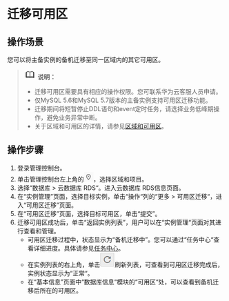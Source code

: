 # 迁移可用区<a name="rds_05_0060"></a>

## 操作场景<a name="section11160182171227"></a>

您可以将主备实例的备机迁移至同一区域内的其它可用区。

>![](public_sys-resources/icon-note.gif) **说明：**   
>-   迁移可用区需要具有相应的操作权限。您可联系华为云客服人员申请。  
>-   仅MySQL 5.6和MySQL 5.7版本的主备实例支持可用区迁移功能。  
>-   迁移期间将短暂停止DDL语句和event定时任务，请选择业务低峰期操作，避免业务异常中断。  
>-   关于区域和可用区的详情，请参见[区域和可用区](https://support.huaweicloud.com/productdesc-rds/rds_01_0015.html)。  

## 操作步骤<a name="section2366163112409"></a>

1.  登录管理控制台。
2.  单击管理控制台左上角的![](figures/Region灰色图标.png)，选择区域和项目。
3.  选择“数据库  \>  云数据库 RDS“。进入云数据库 RDS信息页面。
4.  在“实例管理”页面，选择目标实例，单击“操作“列的“更多  \>  可用区迁移“，进入“可用区迁移”页面。
5.  在“可用区迁移”页面，选择目标可用区，单击“提交”。
6.  迁移可用区成功后，单击“返回实例列表”，用户可以在“实例管理“页面对其进行查看和管理。
    -   可用区迁移过程中，状态显示为“备机迁移中”。您可以通过“任务中心“查看详细进度。具体请参见[任务中心](zh-cn_topic_0192954164.md)。
    -   在实例列表的右上角，单击![](figures/refresh-14.png)刷新列表，可查看到可用区迁移完成后，实例状态显示为“正常“。
    -   在“基本信息”页面中“数据库信息“模块的“可用区“处，可以查看到备机迁移后所在的可用区。



